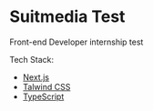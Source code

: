 # Suitmedia Test

Front-end Developer internship test

Tech Stack:

- [Next.js](https://github.com/vercel/next.js)
- [Talwind CSS](https://github.com/tailwindlabs/tailwindcss)
- [TypeScript](https://github.com/microsoft/TypeScript)
